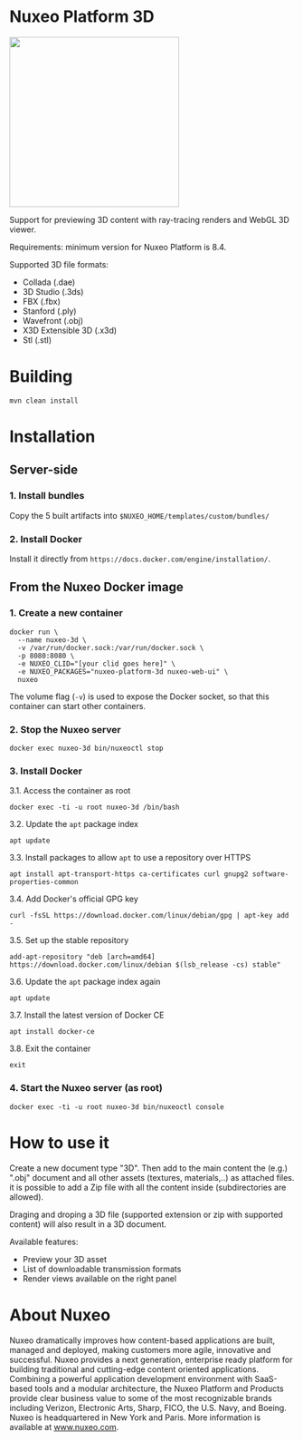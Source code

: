 # Nuxeo Platform 3D

<img src="3D-Preview-Example.png" width="300"/>

Support for previewing 3D content with ray-tracing renders and WebGL 3D viewer.

Requirements: minimum version for Nuxeo Platform is 8.4.

Supported 3D file formats:

* Collada (.dae)
* 3D Studio (.3ds)
* FBX (.fbx)
* Stanford (.ply)
* Wavefront (.obj)
* X3D Extensible 3D (.x3d)
* Stl (.stl)

# Building

    mvn clean install

# Installation

## Server-side

### 1. Install bundles
Copy the 5 built artifacts into `$NUXEO_HOME/templates/custom/bundles/`

### 2. Install Docker
Install it directly from `https://docs.docker.com/engine/installation/`.

## From the Nuxeo Docker image

### 1. Create a new container
```
docker run \
  --name nuxeo-3d \
  -v /var/run/docker.sock:/var/run/docker.sock \
  -p 8080:8080 \
  -e NUXEO_CLID="[your clid goes here]" \
  -e NUXEO_PACKAGES="nuxeo-platform-3d nuxeo-web-ui" \
  nuxeo
```
The volume flag (`-v`) is used to expose the Docker socket, so that this container can start other containers.

### 2. Stop the Nuxeo server
```
docker exec nuxeo-3d bin/nuxeoctl stop
```

### 3. Install Docker
3.1. Access the container as root
```
docker exec -ti -u root nuxeo-3d /bin/bash
```
3.2. Update the `apt` package index
```
apt update
```
3.3. Install packages to allow `apt` to use a repository over HTTPS
```
apt install apt-transport-https ca-certificates curl gnupg2 software-properties-common
```
3.4. Add Docker's official GPG key
```
curl -fsSL https://download.docker.com/linux/debian/gpg | apt-key add -
```
3.5. Set up the stable repository
```
add-apt-repository "deb [arch=amd64] https://download.docker.com/linux/debian $(lsb_release -cs) stable"
```
3.6. Update the `apt` package index again
```
apt update
```
3.7. Install the latest version of Docker CE
```
apt install docker-ce
```
3.8. Exit the container
```
exit
```

### 4. Start the Nuxeo server (as root)
```
docker exec -ti -u root nuxeo-3d bin/nuxeoctl console
```

# How to use it
Create a new document type "3D".
Then add to the main content the (e.g.) ".obj" document and all other assets (textures, materials,..) as attached files.
it is possible to add a Zip file with all the content inside (subdirectories are allowed).

Draging and droping a 3D file (supported extension or zip with supported content) will also result in a 3D document.

Available features:
- Preview your 3D asset
- List of downloadable transmission formats
- Render views available on the right panel

# About Nuxeo

Nuxeo dramatically improves how content-based applications are built, managed and deployed, making customers more agile, innovative and successful. Nuxeo provides a next generation, enterprise ready platform for building traditional and cutting-edge content oriented applications. Combining a powerful application development environment with SaaS-based tools and a modular architecture, the Nuxeo Platform and Products provide clear business value to some of the most recognizable brands including Verizon, Electronic Arts, Sharp, FICO, the U.S. Navy, and Boeing. Nuxeo is headquartered in New York and Paris. More information is available at www.nuxeo.com.
